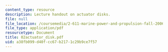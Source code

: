 ```yaml
---
content_type: resource
description: Lecture handout on actuator disks.
file: null
file_location: /coursemedia/2-611-marine-power-and-propulsion-fall-2006/a38fb099d40fcc67b2171c29b9ce7f57_02actuator_disk.pdf
file_type: application/pdf
resourcetype: Document
title: 02actuator_disk.pdf
uid: a38fb099-d40f-cc67-b217-1c29b9ce7f57
---
```

